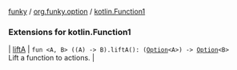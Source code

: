 [funky](../../index.md) / [org.funky.option](../index.md) / [kotlin.Function1](.)

### Extensions for kotlin.Function1

| [liftA](lift-a.md) | `fun <A, B> ((A) -> B).liftA(): (`[`Option`](../-option/index.md)`<A>) -> `[`Option`](../-option/index.md)`<B>`<br>Lift a function to actions. |

